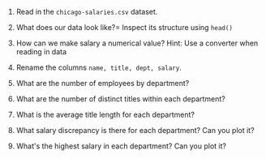 1. Read in the `chicago-salaries.csv` dataset.

2. What does our data look like?=
   Inspect its structure using `head()`

3. How can we make salary a numerical value?
   Hint: Use a converter when reading in data

4. Rename the columns `name, title, dept, salary`.

5. What are the number of employees by department?

6. What are the number of distinct titles within each department?

7. What is the average title length for each department?

8. What salary discrepancy is there for each department? Can you plot it?

9. What's the highest salary in each department? Can you plot it?
